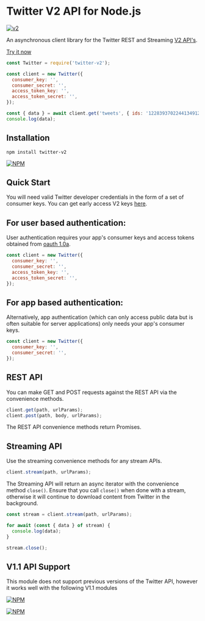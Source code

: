 # Twitter V2 API for Node.js

[![v2](https://img.shields.io/endpoint?url=https%3A%2F%2Ftwbadges.glitch.me%2Fbadges%2Fv2)](https://developer.twitter.com/en/docs/twitter-api)

An asynchronous client library for the Twitter REST and Streaming
[V2 API's](https://developer.twitter.com/en/docs/twitter-api/early-access).

[Try it now](https://npm.runkit.com/twitter-v2)

```javascript
const Twitter = require('twitter-v2');

const client = new Twitter({
  consumer_key: '',
  consumer_secret: '',
  access_token_key: '',
  access_token_secret: '',
});

const { data } = await client.get('tweets', { ids: '1228393702244134912' });
console.log(data);
```

## Installation

`npm install twitter-v2`

[![NPM](https://nodei.co/npm/twitter-v2.png?compact=true)](https://nodei.co/npm/twitter-v2/)

## Quick Start

You will need valid Twitter developer credentials in the form of a set of
consumer keys. You can get early access V2 keys
[here](https://developer.twitter.com/en/apply-for-access).

## For user based authentication:

User authentication requires your app's consumer keys and access tokens obtained
from [oauth 1.0a](https://developer.twitter.com/en/docs/authentication/guides/log-in-with-twitter).

```javascript
const client = new Twitter({
  consumer_key: '',
  consumer_secret: '',
  access_token_key: '',
  access_token_secret: '',
});
```

## For app based authentication:

Alternatively, app authentication (which can only access public data but is
often suitable for server applications) only needs your app's consumer keys.

```javascript
const client = new Twitter({
  consumer_key: '',
  consumer_secret: '',
});
```

## REST API

You can make GET and POST requests against the REST API via the convenience
methods.

```javascript
client.get(path, urlParams);
client.post(path, body, urlParams);
```

The REST API convenience methods return Promises.

## Streaming API

Use the streaming convenience methods for any stream APIs.

```javascript
client.stream(path, urlParams);
```

The Streaming API will return an async iterator with the convenience method `close()`.
Ensure that you call `close()` when done with a stream, otherwise it will
continue to download content from Twitter in the background.

```javascript
const stream = client.stream(path, urlParams);

for await (const { data } of stream) {
  console.log(data);
}

stream.close();
```

## V1.1 API Support

This module does not support previous versions of the Twitter API, however it
works well with the following V1.1 modules

[![NPM](https://nodei.co/npm/twitter.png?compact=true)](https://nodei.co/npm/twitter/)

[![NPM](https://nodei.co/npm/twit.png?compact=true)](https://nodei.co/npm/twit/)
